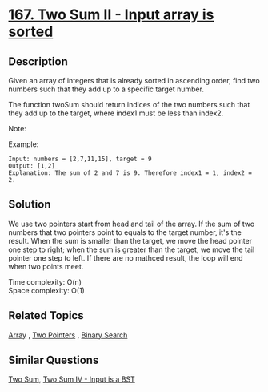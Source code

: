 # [167. Two Sum II - Input array is sorted](https://leetcode.com/problems/two-sum-ii-input-array-is-sorted)

## Description

Given an array of integers that is already sorted in ascending order, find two numbers such that they add up to a specific target number.

The function twoSum should return indices of the two numbers such that they add up to the target, where index1 must be less than index2.

Note:

Example:

```
Input: numbers = [2,7,11,15], target = 9
Output: [1,2]
Explanation: The sum of 2 and 7 is 9. Therefore index1 = 1, index2 = 2.
```

## Solution

We use two pointers start from head and tail of the array. If the sum of two numbers that two pointers point to equals to the target number, it's the result. When the sum is smaller than the target, we move the head pointer one step to right; when the sum is greater than the target, we move the tail pointer one step to left. If there are no mathced result, the loop will end when two points meet.

Time complexity: O(n)<br>
Space complexity: O(1)

## Related Topics

[Array](https://leetcode.com/tag/array/) , [Two Pointers](https://leetcode.com/tag/two-pointers/) , [Binary Search](https://leetcode.com/tag/binary-search/) 

## Similar Questions

[Two Sum](https://leetcode.com/problems/two-sum/), [Two Sum IV - Input is a BST](https://leetcode.com/problems/two-sum-iv-input-is-a-bst/)
